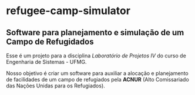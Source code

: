 # refugee-camp-simulator

## Software para planejamento e simulação de um Campo de Refugidados
Esse é um projeto para a disciplina *Laboratório de Projetos IV* do curso de Engenharia de Sistemas - UFMG.

Nosso objetivo é criar um software para auxiliar a alocação e planejamento de facilidades de um campo de refugiados pela **ACNUR** (Alto Comissariado das Nações Unidas para os Refugiados).
